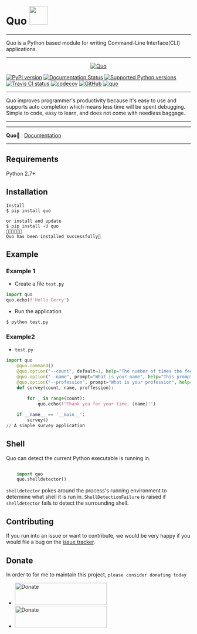 <h1>Quo <img src="https://media.giphy.com/media/12oufCB0MyZ1Go/giphy.gif" width="50"></h2>



---

Quo is a Python  based module for writing Command-Line Interface(CLI) applications.

---
<p align="center">
  <a href="https://quo.rtfd.io"><img src="https://miro.medium.com/max/1400/1*wXEkk8gS6FMrBC-mJvVekQ.png" alt="Quo"></a>
</p
---


[![PyPI version](https://img.shields.io/pypi/v/quo.svg?logo=pypi&logoColor=FFE873)](https://pypi.org/project/quo/)
[![Documentation Status](https://readthedocs.org/projects/quo/badge/?version=latest)](https://quo.readthedocs.io/en/latest/?badge=latest)
[![Supported Python versions](https://img.shields.io/pypi/pyversions/quo.svg?logo=python&logoColor=FFE873)](https://pypi.org/project/quo/)
[![Travis CI status](https://img.shields.io/travis/secretum/quo/master?label=Travis%20CI&logo=travis)](https://travis-ci.org/secretum/quo)
[![codecov](https://codecov.io/gh/secretum/quo/branch/master/graph/badge.svg)](https://codecov.io/gh/secretuminc/quo)
[![GitHub](https://img.shields.io/github/license/secretuminc/quo.svg)](LICENSE.txt)
[![quo](https://snyk.io/advisor/python/quo/badge.svg)](https://snyk.io/advisor/python/quo)

---

Quo improves programmer's productivity because it's easy to use and supports auto completion which means less time will be spent debugging. Simple to code, easy to learn, and does not come with needless baggage.

---

---

**Quo📄** : <a href="https://quo.rtfd.io" class="external-link" target="_blank">Documentation</a>

---

## Requirements

Python 2.7+

## Installation

<div class="termy">

```console
Install
$ pip install quo

or install and update
$ pip install -U quo
🔸🔸🔸🔸🔸💯 
Quo has been installed successfully🎉 
```

</div>

## Example

### Example 1

* Create a  file `test.py` 

```Python
import quo
quo.echo(f'Hello Gerry')

```

* Run the application
```console
$ python test.py

```

### Example2
* `test.py`

```Python
import quo 
    @quo.command()
    @quo.option("--count", default=1, help="The number of times the feedback is printed.")
    @quo.option("--name", prompt="What is your name", help="This prompts the user to input their name.")
    @quo.option("--profession", prompt="What is your profession", help="This prompts user to input their proffession")
    def survey(count, name, proffession):
       
        for _ in range(count):
            quo.echo(f"Thank you for your time, {name}!")

    if __name__ == '__main__':
        survey() 
// A simple survey application
```

## Shell

Quo can detect the current Python executable is running in.

```Python

    import quo
    quo.shelldetector()
```

``shelldetector`` pokes around the process's running environment to determine
what shell it is run in. ``ShellDetectionFailure`` is raised if ``shelldetector`` fails to detect the
surrounding shell.

## Contributing

If you run into an issue or want to contribute, we would be very happy if you would file a bug on the [issue tracker](https://github.com/viewerdiscretion/quo/issues).

## Donate
In order to for me to maintain this project, `please consider donating today` 

* <a href="https://www.buymeacoffee.com/secretum" target="_blank"><img src="https://res.cloudinary.com/edev/image/upload/v1583011476/button_y8hgt8.png" alt="Donate" style="width: 250px !important; height: 60px !important;" width="250" height="60"></a>
* <a href="https://PayPal.me/gerrishon" target="_blank"><img src="https://raw.githubusercontent.com/aha999/DonateButtons/master/Paypal.png" alt="Donate" style="width: 250px !important; height: 60px !important;" width="250" height="60"></a>


